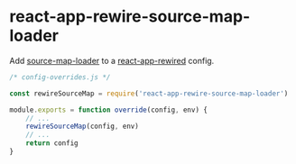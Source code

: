 # react-app-rewire-source-map-loader

Add [source-map-loader](https://github.com/webpack-contrib/source-map-loader) to a [react-app-rewired](https://github.com/timarney/react-app-rewired) config.

```js
/* config-overrides.js */

const rewireSourceMap = require('react-app-rewire-source-map-loader')

module.exports = function override(config, env) {
    // ...
    rewireSourceMap(config, env)
    // ...
    return config
}
```
